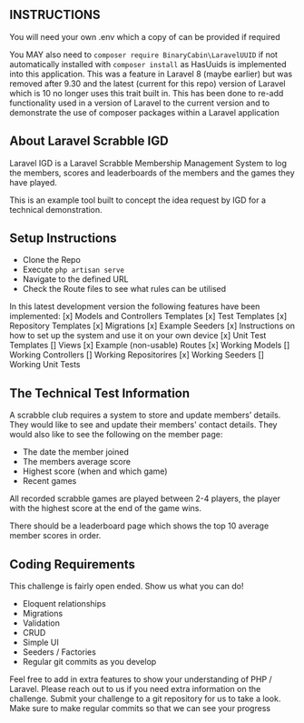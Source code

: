 ## INSTRUCTIONS

You will need your own .env which a copy of can be provided if required

You MAY also need to `composer require BinaryCabin\LaravelUUID` if not automatically installed with `composer install` as HasUuids is implemented into this application. This was a feature in Laravel 8 (maybe earlier) but was removed after 9.30 and the latest (current for this repo) version of Laravel which is 10 no longer uses this trait built in. This has been done to re-add functionality used in a version of Laravel to the current version and to demonstrate the use of composer packages within a Laravel application

## About Laravel Scrabble IGD

Laravel IGD is a Laravel Scrabble Membership Management System to log the members, scores and leaderboards of the members and the games they have played.

This is an example tool built to concept the idea request by IGD for a technical demonstration.

## Setup Instructions

- Clone the Repo
- Execute `php artisan serve`
- Navigate to the defined URL
- Check the Route files to see what rules can be utilised

In this latest development version the following features have been implemented:
[x] Models and Controllers Templates
[x] Test Templates
[x] Repository Templates
[x] Migrations
[x] Example Seeders
[x] Instructions on how to set up the system and use it on your own device
[x] Unit Test Templates
[] Views
[x] Example (non-usable) Routes
[x] Working Models
[] Working Controllers
[] Working Repositorires
[x] Working Seeders
[] Working Unit Tests

## The Technical Test Information

A scrabble club requires a system to store and update members’ details. They would like to see
and update their members' contact details. They would also like to see the following on the
member page:

- The date the member joined
- The members average score
- Highest score (when and which game)
- Recent games

All recorded scrabble games are played between 2-4 players, the player with the highest score
at the end of the game wins.

There should be a leaderboard page which shows the top 10 average member scores in order.

## Coding Requirements

This challenge is fairly open ended. Show us what you can do!
- Eloquent relationships
- Migrations
- Validation
- CRUD
- Simple UI
- Seeders / Factories
- Regular git commits as you develop

Feel free to add in extra features to show your understanding of PHP / Laravel. Please reach
out to us if you need extra information on the challenge. Submit your challenge to a git
repository for us to take a look. Make sure to make regular commits so that we can see your
progress